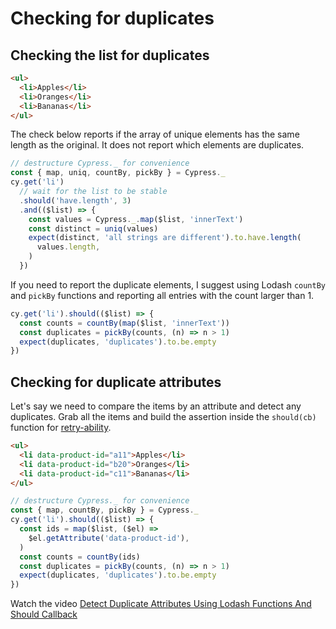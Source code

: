 # Checking for duplicates

## Checking the list for duplicates

<!-- fiddle List does not have duplicates -->

```html
<ul>
  <li>Apples</li>
  <li>Oranges</li>
  <li>Bananas</li>
</ul>
```

The check below reports if the array of unique elements has the same length as the original. It does not report which elements are duplicates.

```js
// destructure Cypress._ for convenience
const { map, uniq, countBy, pickBy } = Cypress._
cy.get('li')
  // wait for the list to be stable
  .should('have.length', 3)
  .and(($list) => {
    const values = Cypress._.map($list, 'innerText')
    const distinct = uniq(values)
    expect(distinct, 'all strings are different').to.have.length(
      values.length,
    )
  })
```

If you need to report the duplicate elements, I suggest using Lodash `countBy` and `pickBy` functions and reporting all entries with the count larger than 1.

```js
cy.get('li').should(($list) => {
  const counts = countBy(map($list, 'innerText'))
  const duplicates = pickBy(counts, (n) => n > 1)
  expect(duplicates, 'duplicates').to.be.empty
})
```

<!-- fiddle-end -->

## Checking for duplicate attributes

Let's say we need to compare the items by an attribute and detect any duplicates. Grab all the items and build the assertion inside the `should(cb)` function for [retry-ability](https://on.cypress.io/retry-ability).

<!-- fiddle Items do not have duplicate attributes -->

```html
<ul>
  <li data-product-id="a11">Apples</li>
  <li data-product-id="b20">Oranges</li>
  <li data-product-id="c11">Bananas</li>
</ul>
```

```js
// destructure Cypress._ for convenience
const { map, countBy, pickBy } = Cypress._
cy.get('li').should(($list) => {
  const ids = map($list, ($el) =>
    $el.getAttribute('data-product-id'),
  )
  const counts = countBy(ids)
  const duplicates = pickBy(counts, (n) => n > 1)
  expect(duplicates, 'duplicates').to.be.empty
})
```

<!-- fiddle-end -->

Watch the video [Detect Duplicate Attributes Using Lodash Functions And Should Callback](https://youtu.be/o9zsDXl97L8)
